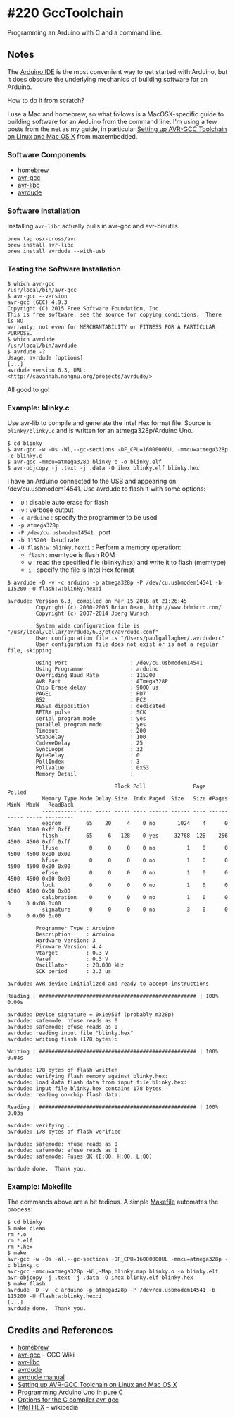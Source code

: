 # #220 GccToolchain

Programming an Arduino with C and a command line.

## Notes

The [Arduino IDE](https://www.arduino.cc/en/Main/Software) is the most convenient way to get started with Arduino,
but it does obscure the underlying mechanics of building software for an Arduino.

How to do it from scratch?

I use a Mac and homebrew, so what follows is a MacOSX-specific guide to building software for an Arduino from the command line.
I'm using a few posts from the net as my guide, in particular
[Setting up AVR-GCC Toolchain on Linux and Mac OS X](http://maxembedded.com/2015/06/setting-up-avr-gcc-toolchain-on-linux-and-mac-os-x/)
from maxembedded.


### Software Components

* [homebrew](https://github.com/Homebrew/homebrew)
* [avr-gcc](https://gcc.gnu.org/wiki/avr-gcc)
* [avr-libc](http://www.nongnu.org/avr-libc/)
* [avrdude](http://savannah.nongnu.org/projects/avrdude/)

### Software Installation

Installing `avr-libc` actually pulls in avr-gcc and avr-binutils.

```
brew tap osx-cross/avr
brew install avr-libc
brew install avrdude --with-usb
```

### Testing the Software Installation

```
$ which avr-gcc
/usr/local/bin/avr-gcc
$ avr-gcc --version
avr-gcc (GCC) 4.9.3
Copyright (C) 2015 Free Software Foundation, Inc.
This is free software; see the source for copying conditions.  There is NO
warranty; not even for MERCHANTABILITY or FITNESS FOR A PARTICULAR PURPOSE.
$ which avrdude
/usr/local/bin/avrdude
$ avrdude -?
Usage: avrdude [options]
[...]
avrdude version 6.3, URL: <http://savannah.nongnu.org/projects/avrdude/>
```

All good to go!

### Example: blinky.c

Use avr-lib to compile and generate the Intel Hex format file.
Source is `blinky/blinky.c` and is written for an atmega328p/Arduino Uno.

```
$ cd blinky
$ avr-gcc -w -Os -Wl,--gc-sections -DF_CPU=16000000UL -mmcu=atmega328p -c blinky.c
$ avr-gcc -mmcu=atmega328p blinky.o -o blinky.elf
$ avr-objcopy -j .text -j .data -O ihex blinky.elf blinky.hex
```

I have an Arduino connected to the USB and appearing on /dev/cu.usbmodem14541.
Use avrdude to flash it with some options:

* `-D` : disable auto erase for flash
* `-v` : verbose output
* `-c arduino` : specify the programmer to be used
* `-p atmega328p`
* `-P /dev/cu.usbmodem14541` : port
* `-b 115200` : baud rate
* `-U flash:w:blinky.hex:i` : Perform a memory operation:
  * `flash` : memtype is flash ROM
  * `w` : read the specified file (blinky.hex) and write it to flash (memtype)
  * `i` : specify the file is Intel Hex format


```
$ avrdude -D -v -c arduino -p atmega328p -P /dev/cu.usbmodem14541 -b 115200 -U flash:w:blinky.hex:i

avrdude: Version 6.3, compiled on Mar 15 2016 at 21:26:45
         Copyright (c) 2000-2005 Brian Dean, http://www.bdmicro.com/
         Copyright (c) 2007-2014 Joerg Wunsch

         System wide configuration file is "/usr/local/Cellar/avrdude/6.3/etc/avrdude.conf"
         User configuration file is "/Users/paulgallagher/.avrduderc"
         User configuration file does not exist or is not a regular file, skipping

         Using Port                    : /dev/cu.usbmodem14541
         Using Programmer              : arduino
         Overriding Baud Rate          : 115200
         AVR Part                      : ATmega328P
         Chip Erase delay              : 9000 us
         PAGEL                         : PD7
         BS2                           : PC2
         RESET disposition             : dedicated
         RETRY pulse                   : SCK
         serial program mode           : yes
         parallel program mode         : yes
         Timeout                       : 200
         StabDelay                     : 100
         CmdexeDelay                   : 25
         SyncLoops                     : 32
         ByteDelay                     : 0
         PollIndex                     : 3
         PollValue                     : 0x53
         Memory Detail                 :

                                  Block Poll               Page                       Polled
           Memory Type Mode Delay Size  Indx Paged  Size   Size #Pages MinW  MaxW   ReadBack
           ----------- ---- ----- ----- ---- ------ ------ ---- ------ ----- ----- ---------
           eeprom        65    20     4    0 no       1024    4      0  3600  3600 0xff 0xff
           flash         65     6   128    0 yes     32768  128    256  4500  4500 0xff 0xff
           lfuse          0     0     0    0 no          1    0      0  4500  4500 0x00 0x00
           hfuse          0     0     0    0 no          1    0      0  4500  4500 0x00 0x00
           efuse          0     0     0    0 no          1    0      0  4500  4500 0x00 0x00
           lock           0     0     0    0 no          1    0      0  4500  4500 0x00 0x00
           calibration    0     0     0    0 no          1    0      0     0     0 0x00 0x00
           signature      0     0     0    0 no          3    0      0     0     0 0x00 0x00

         Programmer Type : Arduino
         Description     : Arduino
         Hardware Version: 3
         Firmware Version: 4.4
         Vtarget         : 0.3 V
         Varef           : 0.3 V
         Oscillator      : 28.800 kHz
         SCK period      : 3.3 us

avrdude: AVR device initialized and ready to accept instructions

Reading | ################################################## | 100% 0.00s

avrdude: Device signature = 0x1e950f (probably m328p)
avrdude: safemode: hfuse reads as 0
avrdude: safemode: efuse reads as 0
avrdude: reading input file "blinky.hex"
avrdude: writing flash (178 bytes):

Writing | ################################################## | 100% 0.04s

avrdude: 178 bytes of flash written
avrdude: verifying flash memory against blinky.hex:
avrdude: load data flash data from input file blinky.hex:
avrdude: input file blinky.hex contains 178 bytes
avrdude: reading on-chip flash data:

Reading | ################################################## | 100% 0.03s

avrdude: verifying ...
avrdude: 178 bytes of flash verified

avrdude: safemode: hfuse reads as 0
avrdude: safemode: efuse reads as 0
avrdude: safemode: Fuses OK (E:00, H:00, L:00)

avrdude done.  Thank you.
```

### Example: Makefile

The commands above are a bit tedious. A simple [Makefile](./blinky/Makefile) automates the process:

```
$ cd blinky
$ make clean
rm *.o
rm *.elf
rm *.hex
$ make
avr-gcc -w -Os -Wl,--gc-sections -DF_CPU=16000000UL -mmcu=atmega328p -c blinky.c
avr-gcc -mmcu=atmega328p -Wl,-Map,blinky.map blinky.o -o blinky.elf
avr-objcopy -j .text -j .data -O ihex blinky.elf blinky.hex
$ make flash
avrdude -D -v -c arduino -p atmega328p -P /dev/cu.usbmodem14541 -b 115200 -U flash:w:blinky.hex:i
[...]
avrdude done.  Thank you.
```

## Credits and References
* [homebrew](https://github.com/Homebrew/homebrew)
* [avr-gcc](https://gcc.gnu.org/wiki/avr-gcc) - GCC Wiki
* [avr-libc](http://www.nongnu.org/avr-libc/)
* [avrdude](http://savannah.nongnu.org/projects/avrdude/)
* [avrdude manual](http://ftp.yzu.edu.tw/nongnu//avrdude/avrdude-doc-5.10.pdf)
* [Setting up AVR-GCC Toolchain on Linux and Mac OS X](http://maxembedded.com/2015/06/setting-up-avr-gcc-toolchain-on-linux-and-mac-os-x/)
* [Programming Arduino Uno in pure C](https://balau82.wordpress.com/2011/03/29/programming-arduino-uno-in-pure-c/)
* [Options for the C compiler avr-gcc](http://www.nongnu.org/avr-libc/user-manual/using_tools.html)
* [Intel HEX](https://en.wikipedia.org/wiki/Intel_HEX) - wikipedia
